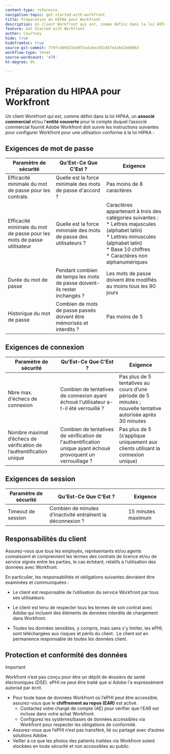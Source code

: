 ```yaml
---
content-type: reference
navigation-topic: get-started-with-workfront
title: Préparation du HIPAA pour Workfront
description: Un client Workfront qui est, comme défini dans la loi HIPAA, un associé commercial et/ou l’entité couverte pour le compte de laquelle l’associé commercial fournit Adobe Workfront doit suivre les instructions suivantes pour configurer Workfront pour une utilisation conforme à la loi HIPAA.
feature: Get Started with Workfront
author: Courtney
hide: true
hidefromtoc: true
source-git-commit: 779fc409d316e957a4cbec951047e41641b69863
workflow-type: tm+mt
source-wordcount: '470'
ht-degree: 0%

---
```



# Préparation du HIPAA pour Workfront

Un client Workfront qui est, comme défini dans la loi HIPAA, un **associé commercial** et/ou l’**entité couverte** pour le compte duquel l’associé commercial fournit Adobe Workfront doit suivre les instructions suivantes pour configurer Workfront pour une utilisation conforme à la loi HIPAA :


## Exigences de mot de passe

| **Paramètre de sécurité** | **Qu&#39;Est-Ce Que C&#39;Est ?** | **Exigence** |
|----------------------|------------------|------------------|
| Efficacité minimale du mot de passe pour les contrats | Quelle est la force minimale des mots de passe d&#39;accord ? | Pas moins de 8 caractères |
| Efficacité minimale du mot de passe pour les mots de passe utilisateur | Quelle est la force minimale des mots de passe des utilisateurs ? | Caractères appartenant à trois des catégories suivantes :<br>* Lettres majuscules (alphabet latin)<br>* Lettres minuscules (alphabet latin)<br>* Base 10 chiffres<br>* Caractères non alphanumériques |
| Durée du mot de passe | Pendant combien de temps les mots de passe doivent-ils rester inchangés ? | Les mots de passe doivent être modifiés au moins tous les 90 jours |
| Historique du mot de passe | Combien de mots de passe passés doivent être mémorisés et interdits ? | Pas moins de 5 |


## Exigences de connexion

| **Paramètre de sécurité** | **Qu&#39;Est-Ce Que C&#39;Est ?** | **Exigence** |
|----------------------|------------------|------------------|
| Nbre max. d&#39;échecs de connexion | Combien de tentatives de connexion ayant échoué l&#39;utilisateur a-t-il été verrouillé ? | Pas plus de 5 tentatives au cours d’une période de 5 minutes ; nouvelle tentative autorisée après 30 minutes |
| Nombre maximal d’échecs de vérification de l’authentification unique | Combien de tentatives de vérification de l&#39;authentification unique ayant échoué provoquent un verrouillage ? | Pas plus de 5 (s’applique uniquement aux clients utilisant la connexion unique) |


## Exigences de session

| **Paramètre de sécurité** | **Qu&#39;Est-Ce Que C&#39;Est ?** | **Exigence** |
|----------------------|------------------|------------------|
| Timeout de session | Combien de minutes d’inactivité entraînent la déconnexion ? | 15 minutes maximum |

## Responsabilités du client

Assurez-vous que tous les employés, représentants et/ou agents connaissent et comprennent les termes des contrats de licence et/ou de service signés entre les parties, le cas échéant, relatifs à l’utilisation des données avec Workfront.

En particulier, les responsabilités et obligations suivantes devraient être examinées et communiquées : 

* Le client est responsable de l’utilisation du service Workfront par tous ses utilisateurs. 

* Le client est tenu de respecter tous les termes de son contrat avec Adobe qui incluent des éléments de données interdits de chargement dans Workfront. 

* Toutes les données sensibles, y compris, mais sans s&#39;y limiter, les ePHI, sont téléchargées aux risques et périls du client.  Le client est en permanence responsable de toutes les données client. 


## Protection et conformité des données

>[!IMPORTANT]
>
>Workfront n’est pas conçu pour être un dépôt de dossiers de santé électroniques (DSE). ePHI ne peut être traité que si Adobe l&#39;a expressément autorisé par écrit. 

* Pour toute base de données Workfront où l’ePHI peut être accessible, assurez-vous que le **chiffrement au repos (EAR)** est activé.
   * Contactez votre chargé de compte (AE) pour vérifier que l’EAR est incluse dans votre achat Workfront.
   * Configurez les systèmes/bases de données accessibles via Workfront pour respecter les obligations de conformité.
* Assurez-vous que l’ePHI n’est pas transféré, lié ou partagé avec d’autres solutions Adobe.
* Veiller à ce que les photos des patients traitées via Workfront soient stockées en toute sécurité et non accessibles au public.